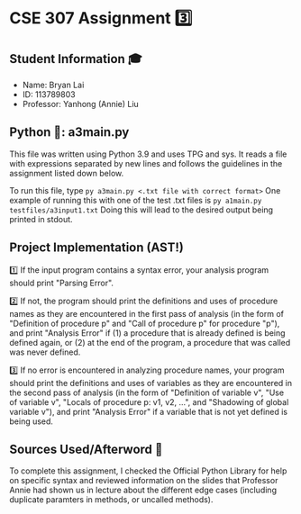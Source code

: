 # CSE 307 Assignment :three:

## Student Information :mortar_board:
- Name: Bryan Lai
- ID: 113789803 
- Professor: Yanhong (Annie) Liu

## Python :snake:: a3main.py
This file was written using Python 3.9 and uses TPG and sys.
It reads a file with expressions separated by new lines and follows the guidelines in the assignment listed down below.

To run this file, type ```py a3main.py <.txt file with correct format>```
One example of running this with one of the test .txt files is ```py a1main.py testfiles/a3input1.txt```
Doing this will lead to the desired output being printed in stdout.

## Project Implementation (AST!) 
:one: If the input program contains a syntax error, your analysis program should print "Parsing Error".

:two: If not, the program should print the definitions and uses of procedure names as they are encountered in the first pass of analysis (in the form of "Definition of procedure p" and "Call of procedure p" for procedure "p"), and print "Analysis Error" if (1) a procedure that is already defined is being defined again, or (2) at the end of the program, a procedure that was called was never defined.

:three: If no error is encountered in analyzing procedure names, your program should print the definitions and uses of variables as they are encountered in the second pass of analysis (in the form of "Definition of variable v", "Use of variable v", "Locals of procedure p: v1, v2, ...", and "Shadowing of global variable v"), and print "Analysis Error" if a variable that is not yet defined is being used.

## Sources Used/Afterword :book:
To complete this assignment, I checked the Official Python Library for help on specific syntax and reviewed information on the slides that Professor Annie had shown us in lecture about the different edge cases (including duplicate paramters in methods, or uncalled methods).
